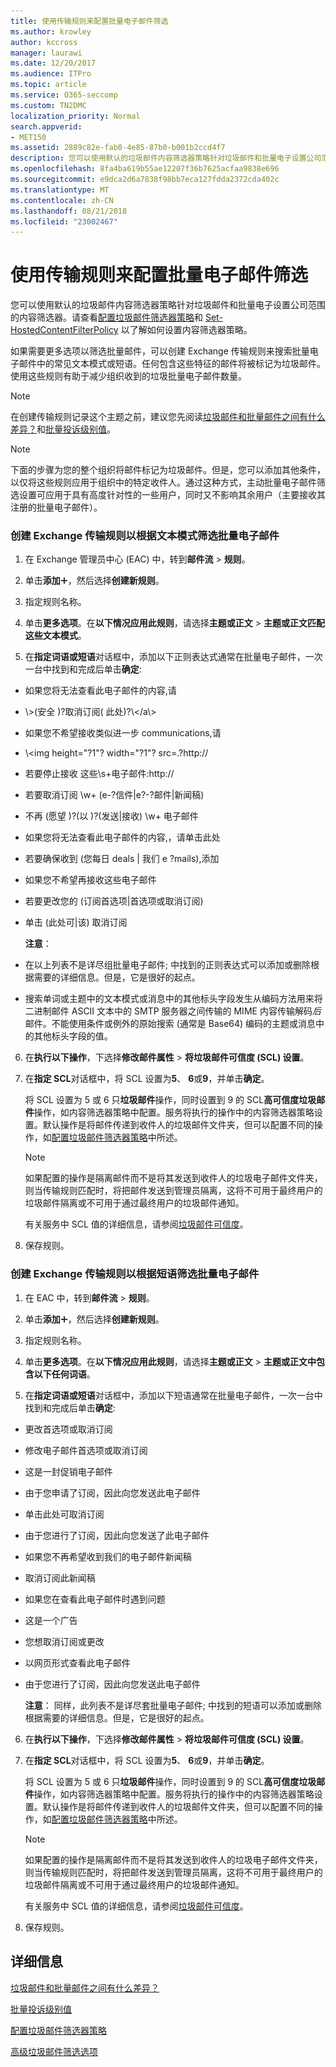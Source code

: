 ```yaml
---
title: 使用传输规则来配置批量电子邮件筛选
ms.author: krowley
author: kccross
manager: laurawi
ms.date: 12/20/2017
ms.audience: ITPro
ms.topic: article
ms.service: O365-seccomp
ms.custom: TN2DMC
localization_priority: Normal
search.appverid:
- MET150
ms.assetid: 2889c82e-fab0-4e85-87b0-b001b2ccd4f7
description: 您可以使用默认的垃圾邮件内容筛选器策略针对垃圾邮件和批量电子设置公司范围的内容筛选器。请查看配置垃圾邮件筛选器策略和 Set-HostedContentFilterPolicy 以了解如何设置内容筛选器策略。
ms.openlocfilehash: 8fa4ba619b55ae12207f36b7625acfaa9838e696
ms.sourcegitcommit: e9dca2d6a7838f98bb7eca127fdda2372cda402c
ms.translationtype: MT
ms.contentlocale: zh-CN
ms.lasthandoff: 08/21/2018
ms.locfileid: "23002467"
---
```

# <a name="use-transport-rules-to-configure-bulk-email-filtering"></a>使用传输规则来配置批量电子邮件筛选

您可以使用默认的垃圾邮件内容筛选器策略针对垃圾邮件和批量电子设置公司范围的内容筛选器。请查看[配置垃圾邮件筛选器策略](configure-your-spam-filter-policies.md)和 [Set-HostedContentFilterPolicy](http://technet.microsoft.com/library/f597aa65-baa7-49d0-8832-2a300073f211.aspx) 以了解如何设置内容筛选器策略。 
  
如果需要更多选项以筛选批量邮件，可以创建 Exchange 传输规则来搜索批量电子邮件中的常见文本模式或短语。任何包含这些特征的邮件将被标记为垃圾邮件。使用这些规则有助于减少组织收到的垃圾批量电子邮件数量。
  
> [!NOTE]
> 在创建传输规则记录这个主题之前，建议您先阅读[垃圾邮件和批量邮件之间有什么差异？](what-s-the-difference-between-junk-email-and-bulk-email.md)和[批量投诉级别值](bulk-complaint-level-values.md)。 
  
> [!NOTE]
> 下面的步骤为您的整个组织将邮件标记为垃圾邮件。但是，您可以添加其他条件，以仅将这些规则应用于组织中的特定收件人。通过这种方式，主动批量电子邮件筛选设置可应用于具有高度针对性的一些用户，同时又不影响其余用户（主要接收其注册的批量电子邮件）。 
  
### <a name="create-an-exchange-transport-rule-to-filter-bulk-email-messages-based-on-text-patterns"></a>创建 Exchange 传输规则以根据文本模式筛选批量电子邮件

1. 在 Exchange 管理员中心 (EAC) 中，转到**邮件流** \> **规则**。
    
2. 单击**添加**![添加图标](media/ITPro-EAC-AddIcon.gif)，然后选择**创建新规则**。
    
3. 指定规则名称。
    
4. 单击**更多选项**。在**以下情况应用此规则**，请选择**主题或正文** \> **主题或正文匹配这些文本模式**。
    
5. 在**指定词语或短语**对话框中，添加以下正则表达式通常在批量电子邮件，一次一台中找到和完成后单击**确定**: 
    
  - 如果您将无法查看此电子邮件的内容\,请
    
  - \\>(安全 )?取消订阅( 此处)?\\</a\\>
    
  - 如果您不希望接收类似进一步 communications\,请
    
  - \\<img height\="?1"? width\="?1"? src\=.?http\://
    
  - 若要停止接收 这些\s+电子邮件\:http\://
    
  - 若要取消订阅 \w+ (e\-?信件|e?-?邮件|新闻稿)
    
  - 不再 (愿望 )?(以 )?(发送|接收) \w+ 电子邮件
    
  - 如果您将无法查看此电子邮件的内容\,，请单击此处
    
  - 若要确保收到 (您每日 deals | 我们 e ?mails)\,添加
    
  - 如果您不希望再接收这些电子邮件
    
  - 若要更改您的 (订阅首选项|首选项或取消订阅)
    
  - 单击 (此处可|该) 取消订阅
    
    **注意**：
    
  - 在以上列表不是详尽组批量电子邮件; 中找到的正则表达式可以添加或删除根据需要的详细信息。但是，它是很好的起点。
    
  - 搜索单词或主题中的文本模式或消息中的其他标头字段发生从编码方法用来将二进制邮件 ASCII 文本中的 SMTP 服务器之间传输的 MIME 内容传输解码*后*邮件。不能使用条件或例外的原始搜索 (通常是 Base64) 编码的主题或消息中的其他标头字段的值。 
    
6. 在**执行以下操作**，下选择**修改邮件属性** \> **将垃圾邮件可信度 (SCL) 设置**。
    
7. 在**指定 SCL**对话框中，将 SCL 设置为**5**、 **6**或**9**，并单击**确定**。
    
    将 SCL 设置为 5 或 6 只**垃圾邮件**操作，同时设置到 9 的 SCL**高可信度垃圾邮件**操作，如内容筛选器策略中配置。服务将执行的操作中的内容筛选器策略设置。默认操作是将邮件传递到收件人的垃圾邮件文件夹，但可以配置不同的操作，如[配置垃圾邮件筛选器策略](configure-your-spam-filter-policies.md)中所述。
    
    > [!NOTE]
    > 如果配置的操作是隔离邮件而不是将其发送到收件人的垃圾电子邮件文件夹，则当传输规则匹配时，将把邮件发送到管理员隔离，这将不可用于最终用户的垃圾邮件隔离或不可用于通过最终用户的垃圾邮件通知。 
  
    有关服务中 SCL 值的详细信息，请参阅[垃圾邮件可信度](spam-confidence-levels.md)。
    
8. 保存规则。
    
### <a name="create-an-exchange-transport-rule-to-filter-bulk-email-messages-based-on-phrases"></a>创建 Exchange 传输规则以根据短语筛选批量电子邮件

1. 在 EAC 中，转到**邮件流** \> **规则**。
    
2. 单击**添加**![添加图标](media/ITPro-EAC-AddIcon.gif)，然后选择**创建新规则**。
    
3. 指定规则名称。
    
4. 单击**更多选项**。在**以下情况应用此规则**，请选择**主题或正文** \> **主题或正文中包含以下任何词语**。
    
5. 在**指定词语或短语**对话框中，添加以下短语通常在批量电子邮件，一次一台中找到和完成后单击**确定**: 
    
  - 更改首选项或取消订阅
    
  - 修改电子邮件首选项或取消订阅
    
  - 这是一封促销电子邮件
    
  - 由于您申请了订阅，因此向您发送此电子邮件
    
  - 单击此处可取消订阅
    
  - 由于您进行了订阅，因此向您发送了此电子邮件
    
  - 如果您不再希望收到我们的电子邮件新闻稿
    
  - 取消订阅此新闻稿
    
  - 如果您在查看此电子邮件时遇到问题
    
  - 这是一个广告
    
  - 您想取消订阅或更改
    
  - 以网页形式查看此电子邮件
    
  - 由于您进行了订阅，因此向您发送此电子邮件
    
    **注意**： 同样，此列表不是详尽套批量电子邮件; 中找到的短语可以添加或删除根据需要的详细信息。但是，它是很好的起点。
    
6. 在**执行以下操作**，下选择**修改邮件属性** \> **将垃圾邮件可信度 (SCL) 设置**。
    
7. 在**指定 SCL**对话框中，将 SCL 设置为**5**、 **6**或**9**，并单击**确定**。
    
    将 SCL 设置为 5 或 6 只**垃圾邮件**操作，同时设置到 9 的 SCL**高可信度垃圾邮件**操作，如内容筛选器策略中配置。服务将执行的操作中的内容筛选器策略设置。默认操作是将邮件传递到收件人的垃圾邮件文件夹，但可以配置不同的操作，如[配置垃圾邮件筛选器策略](configure-your-spam-filter-policies.md)中所述。
    
    > [!NOTE]
    > 如果配置的操作是隔离邮件而不是将其发送到收件人的垃圾电子邮件文件夹，则当传输规则匹配时，将把邮件发送到管理员隔离，这将不可用于最终用户的垃圾邮件隔离或不可用于通过最终用户的垃圾邮件通知。 
  
    有关服务中 SCL 值的详细信息，请参阅[垃圾邮件可信度](spam-confidence-levels.md)。
    
8. 保存规则。
    
## <a name="for-more-information"></a>详细信息

[垃圾邮件和批量邮件之间有什么差异？](what-s-the-difference-between-junk-email-and-bulk-email.md)
  
[批量投诉级别值](bulk-complaint-level-values.md)
  
[配置垃圾邮件筛选器策略](configure-your-spam-filter-policies.md)
  
[高级垃圾邮件筛选选项](advanced-spam-filtering-asf-options.md)
  

